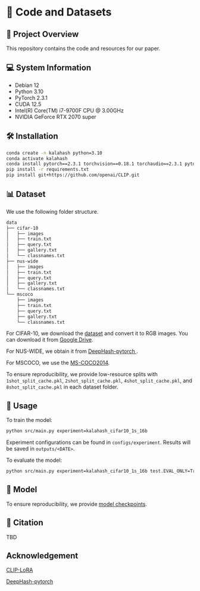 # 🔬 Code and Datasets

## 🎯 Project Overview

This repository contains the code and resources for our paper.

## 💻 System Information

- Debian 12
- Python 3.10
- PyTorch 2.3.1
- CUDA 12.5
- Intel(R) Core(TM) i7-9700F CPU @ 3.00GHz
- NVIDIA GeForce RTX 2070 super

## 🛠 Installation

```bash
conda create -n kalahash python=3.10
conda activate kalahash
conda install pytorch==2.3.1 torchvision==0.18.1 torchaudio==2.3.1 pytorch-cuda=12.1 -c pytorch -c nvidia
pip install -r requirements.txt
pip install git+https://github.com/openai/CLIP.git
```

## 📊 Dataset

We use the following folder structure.

```bash
data
├── cifar-10
│   ├── images
│   ├── train.txt
│   ├── query.txt
│   ├── gallery.txt
│   └── classnames.txt
├── nus-wide
│   ├── images
│   ├── train.txt
│   ├── query.txt
│   ├── gallery.txt
│   └── classnames.txt
└── mscoco
    ├── images
    ├── train.txt
    ├── query.txt
    ├── gallery.txt
    └── classnames.txt
```

For CIFAR-10, we download the [dataset](https://www.cs.toronto.edu/~kriz/cifar.html) and convert it to RGB images. You can download it from [Google Drive](https://drive.google.com/file/d/1Dvh4Aiz5n0rm29lwxpCUhz0qr-aY_UVP/view?usp=sharing).

For NUS-WIDE, we obtain it from [DeepHash-pytorch
](https://github.com/swuxyj/DeepHash-pytorch).

For MSCOCO, we use the [MS-COCO2014](https://cocodataset.org/#download).

To ensure reproducibility, we provide low-resource splits with `1shot_split_cache.pkl`, `2shot_split_cache.pkl`, `4shot_split_cache.pkl`, and `8shot_split_cache.pkl` in each dataset folder.

## 🚀 Usage

To train the model:

```bash
python src/main.py experiment=kalahash_cifar10_1s_16b
```

Experiment configurations can be found in `configs/experiment`. Results will be saved in `outputs/<DATE>`.

To evaluate the model:

```bash
python src/main.py experiment=kalahash_cifar10_1s_16b test.EVAL_ONLY=True test.CHECKPOINT_PATH=<CHECKPOINT_PATH>
```


## 🤖 Model

To ensure reproducibility, we provide [model checkpoints](https://drive.google.com/drive/folders/1AsQUJ0o3kAKi0a9LBrHcdDVGlKT4X2Zp?usp=sharing).

## 📄 Citation

TBD

## Acknowledgement

[CLIP-LoRA](https://github.com/MaxZanella/CLIP-LoRA)

[DeepHash-pytorch](https://github.com/swuxyj/DeepHash-pytorch)
